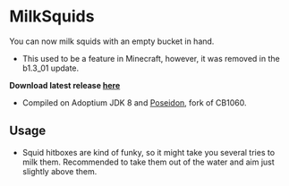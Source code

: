 # MilkSquids
You can now milk squids with an empty bucket in hand.
- This used to be a feature in Minecraft, however, it was removed in the b1.3_01 update.

<b>Download latest release [here](https://github.com/AleksandarHaralanov/MilkSquids/releases/latest)</b>
- Compiled on Adoptium JDK 8 and [Poseidon](https://github.com/RhysB/Project-Poseidon), fork of CB1060.

## Usage
- Squid hitboxes are kind of funky, so it might take you several tries to milk them. Recommended to take them out of the water and aim just slightly above them.